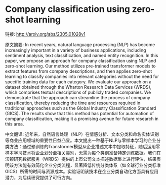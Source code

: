 # Company classification using zero-shot learning

链接: http://arxiv.org/abs/2305.01028v1

原文摘要:
In recent years, natural language processing (NLP) has become increasingly
important in a variety of business applications, including sentiment analysis,
text classification, and named entity recognition. In this paper, we propose an
approach for company classification using NLP and zero-shot learning. Our
method utilizes pre-trained transformer models to extract features from company
descriptions, and then applies zero-shot learning to classify companies into
relevant categories without the need for specific training data for each
category. We evaluate our approach on a dataset obtained through the Wharton
Research Data Services (WRDS), which comprises textual descriptions of publicly
traded companies. We demonstrate that the approach can streamline the process
of company classification, thereby reducing the time and resources required in
traditional approaches such as the Global Industry Classification Standard
(GICS). The results show that this method has potential for automation of
company classification, making it a promising avenue for future research in
this area.

中文翻译:
近年来，自然语言处理（NLP）在情感分析、文本分类和命名实体识别等商业应用领域的重要性日益凸显。本文提出一种基于NLP与零样本学习的企业分类方法：通过预训练的Transformer模型从企业描述文本中提取特征，随后运用零样本学习技术将企业划分至相关类别，无需为每个类别准备特定训练数据。我们在沃顿研究数据服务（WRDS）提供的上市公司文本描述数据集上进行评估，结果表明该方法能有效简化企业分类流程，显著降低传统分类体系（如全球行业分类标准GICS）所需的时间与资源成本。实验证明该技术在企业分类自动化方面具有应用潜力，为后续研究提供了可行方向。  


